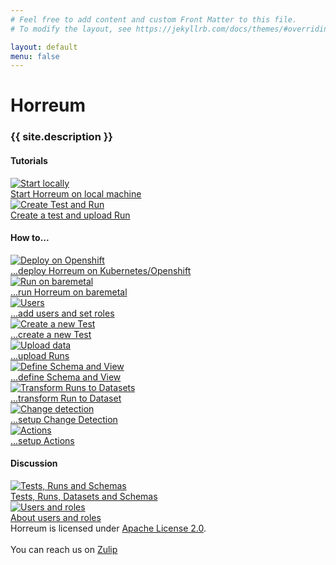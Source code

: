 ```yaml
---
# Feel free to add content and custom Front Matter to this file.
# To modify the layout, see https://jekyllrb.com/docs/themes/#overriding-theme-defaults

layout: default
menu: false
---
```


# Horreum

<h3 id="project_description">{{ site.description }}</h3>

<h4>Tutorials</h4>
<div class="tasks">
    <a class="task" href="docs/tutorial/start.html">
        <div class="task_icon_box">
            <img src="assets/images/index/local_machine.png" alt="Start locally">
        </div>
        Start Horreum on local machine
    </a>
    <a class="task" href="docs/tutorial/create_test_run.html">
        <div class="task_icon_box">
            <img src="assets/images/index/create_test.png" alt="Create Test and Run">
        </div>
        Create a test and upload Run
    </a>
</div>
<h4>How to...</h4>
<div class="tasks">
    <a class="task" href="docs/howto/operator.html">
        <div class="task_icon_box">
            <img src="assets/images/index/cloud_deploy.png" alt="Deploy on Openshift">
        </div>
        ...deploy Horreum on Kubernetes/Openshift
    </a>
    <a class="task" href="docs/howto/baremetal.html">
        <div class="task_icon_box">
            <img src="assets/images/index/baremetal.png" alt="Run on baremetal">
        </div>
        ...run Horreum on baremetal
    </a>
    <a class="task" href="docs/howto/add_users.html">
        <div class="task_icon_box">
            <img src="assets/images/index/users.png" alt="Users">
        </div>
        ...add users and set roles
    </a>
    <a class="task" href="docs/howto/create_test.html">
        <div class="task_icon_box">
            <img src="assets/images/index/create_test.png" alt="Create a new Test">
        </div>
        ...create a new Test
    </a>
    <a class="task" href="docs/howto/upload.html">
        <div class="task_icon_box">
            <img src="assets/images/index/upload.png" alt="Upload data">
        </div>
        ...upload Runs
    </a>
    <a class="task" href="docs/howto/define_schema.html">
        <div class="task_icon_box">
            <img src="assets/images/index/define_schema.png" alt="Define Schema and View">
        </div>
        ...define Schema and View
    </a>
    <a class="task" href="docs/howto/datasets.html">
        <div class="task_icon_box">
            <img src="assets/images/index/runs_to_datasets.png" alt="Transform Runs to Datasets">
        </div>
        ...transform Run to Dataset
    </a>
    <a class="task" href="docs/howto/change_detection.html">
        <div class="task_icon_box">
            <img src="assets/images/index/change_detection.png" alt="Change detection">
        </div>
        ...setup Change Detection
    </a>
    <a class="task" href="docs/howto/actions.html">
        <div class="task_icon_box">
            <img src="assets/images/index/actions.png" alt="Actions">
        </div>
        ...setup Actions
    </a>
</div>
<h4>Discussion</h4>
<div class="tasks">
    <a class="task" href="docs/about/concepts.html">
        <div class="task_icon_box">
            <img src="assets/images/index/puzzle.png" alt="Tests, Runs and Schemas">
        </div>
        Tests, Runs, Datasets and Schemas
    </a>
    <a class="task" href="docs/about/users.html">
        <div class="task_icon_box">
            <img src="assets/images/index/users.png" alt="Users and roles">
        </div>
        About users and roles
    </a>
</div>
<div style="clear: both">
Horreum is licensed under <a href="http://www.apache.org/licenses/LICENSE-2.0">Apache License 2.0</a>.<br>
<br>
You can reach us on <a href="https://hyperfoil.zulipchat.com/">Zulip</a>
</div>
